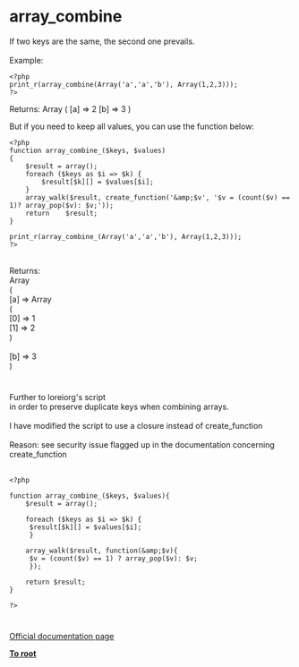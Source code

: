 # array_combine



If two keys are the same, the second one prevails. <br><br>Example:<br>

```
<?php
print_r(array_combine(Array('a','a','b'), Array(1,2,3)));
?>
```

Returns:
Array
(
    [a] => 2
    [b] => 3
)

But if you need to keep all values, you can use the function below:



```
<?php
function array_combine_($keys, $values)
{
    $result = array();
    foreach ($keys as $i => $k) {
        $result[$k][] = $values[$i];
    }
    array_walk($result, create_function('&amp;$v', '$v = (count($v) == 1)? array_pop($v): $v;'));
    return    $result;
}

print_r(array_combine_(Array('a','a','b'), Array(1,2,3)));
?>
```
<br>Returns:<br>Array<br>(<br>    [a] =&gt; Array<br>        (<br>            [0] =&gt; 1<br>            [1] =&gt; 2<br>        )<br><br>    [b] =&gt; 3<br>)  

#

Further to loreiorg&apos;s script <br>in order to preserve duplicate keys when combining arrays.<br><br>I have modified the script to use a closure instead of create_function<br><br>Reason: see security issue flagged up in the documentation concerning create_function<br><br>

```
<?php

function array_combine_($keys, $values){
    $result = array();

    foreach ($keys as $i => $k) {
     $result[$k][] = $values[$i];
     }

    array_walk($result, function(&amp;$v){
     $v = (count($v) == 1) ? array_pop($v): $v;
     });

    return $result;
}

?>
```
  

#

[Official documentation page](https://www.php.net/manual/en/function.array-combine.php)

**[To root](/README.md)**